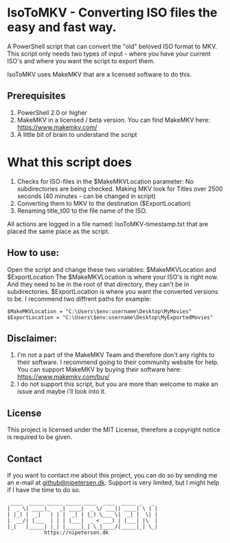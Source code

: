 # IsoToMKV - Converting ISO files the easy and fast way.

A PowerShell script that can convert the "old" beloved ISO format to MKV. This script only needs two types of input - where you have your current ISO's and where you want the script to export them.

IsoToMKV uses MakeMKV that are a licensed software to do this.

## Prerequisites
1) PowerShell 2.0 or higher
2) MakeMKV in a licensed / beta version. You can find MakeMKV here: https://www.makemkv.com/
3) A little bit of brain to understand the script

# What this script does
1) Checks for ISO-files in the $MakeMKVLocation parameter: No subdirectories are being checked. Making MKV look for Titles over 2500 seconds (40 minutes - can be changed in script)
2) Converting them to MKV to the destination ($ExportLocation)
3) Renaming title_t00 to the file name of the ISO.

All actions are logged in a file named: IsoToMKV-timestamp.txt that are placed the same place as the script.

## How to use:
Open the script and change these two variables: $MakeMKVLocation and $ExportLocation
The $MakeMKVLocation is where your ISO's is right now. And they need to be in the root of that directory, they can't be in subdirectories.
$ExportLocation is where you want the converted versions to be. I recommend two diffrent paths for example:

```
$MakeMKVLocation = "C:\Users\$env:username\Desktop\MyMovies"
$ExportLocation = "C:\Users\$env:username\Desktop\MyExportedMovies"
```

## Disclaimer:
1) I'm not a part of the MakeMKV Team and therefore don't any rights to their software. I recommend going to their community website for help. You can support MakeMKV by buying their software here: https://www.makemkv.com/buy/
2) I do not support this script, but you are more than welcome to make an issue and maybe i'll look into it.

## License
This project is licensed under the MIT License, therefore a copyright notice is required to be given.

## Contact
If you want to contact me about this project, you can do so by sending me an e-mail at github@nipetersen.dk. Support is very limited, but I might help if I have the time to do so.

```
 ____  _____ _____ _____ ____  ____  _____ _   _
|  _ \| ____|_   _| ____|  _ \/ ___|| ____| \ | |
| |_) |  _|   | | |  _| | |_) \___ \|  _| |  \| |
|  __/| |___  | | | |___|  _ < ___) | |___| |\  |
|_|   |_____| |_| |_____|_| \_|____/|_____|_| \_|
            https://nipetersen.dk
```
